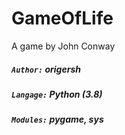 # GameOfLife
A game by John Conway

##### `Author:` origersh
##### `Langage:` Python (3.8)
##### `Modules:` pygame, sys
